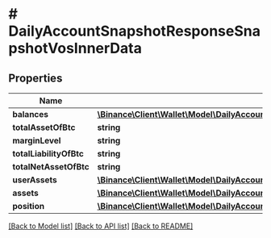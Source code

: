 # # DailyAccountSnapshotResponseSnapshotVosInnerData

## Properties

Name | Type | Description | Notes
------------ | ------------- | ------------- | -------------
**balances** | [**\Binance\Client\Wallet\Model\DailyAccountSnapshotResponseSnapshotVosInnerDataBalancesInner[]**](DailyAccountSnapshotResponseSnapshotVosInnerDataBalancesInner.md) |  | [optional]
**totalAssetOfBtc** | **string** |  | [optional]
**marginLevel** | **string** |  | [optional]
**totalLiabilityOfBtc** | **string** |  | [optional]
**totalNetAssetOfBtc** | **string** |  | [optional]
**userAssets** | [**\Binance\Client\Wallet\Model\DailyAccountSnapshotResponseSnapshotVosInnerDataUserAssetsInner[]**](DailyAccountSnapshotResponseSnapshotVosInnerDataUserAssetsInner.md) |  | [optional]
**assets** | [**\Binance\Client\Wallet\Model\DailyAccountSnapshotResponseSnapshotVosInnerDataAssetsInner[]**](DailyAccountSnapshotResponseSnapshotVosInnerDataAssetsInner.md) |  | [optional]
**position** | [**\Binance\Client\Wallet\Model\DailyAccountSnapshotResponseSnapshotVosInnerDataPositionInner[]**](DailyAccountSnapshotResponseSnapshotVosInnerDataPositionInner.md) |  | [optional]

[[Back to Model list]](../../README.md#models) [[Back to API list]](../../README.md#endpoints) [[Back to README]](../../README.md)
